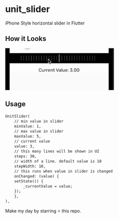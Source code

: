 # unit_slider

iPhone Style horizontal slider in Flutter

## How it Looks

![Slider Demo](https://raw.githubusercontent.com/arjunQ21/unit_slider_flutter/main/assets/unit_slider.gif)

## Usage


    UnitSlider(
        // min value in slider
        minValue: 1,
        // max value in slider
        maxValue: 5,
        // current value 
        value: 3,
        // this many lines will be shown in UI
        steps: 30,
        // width of a line. default value is 10
        stepWidth: 10,
        // this runs when value in slider is changed
        onChanged: (value) {
        setState(() {
            _currentValue = value;
        });
        },
    ),
        

Make my day by starring ⭐️ this repo.



